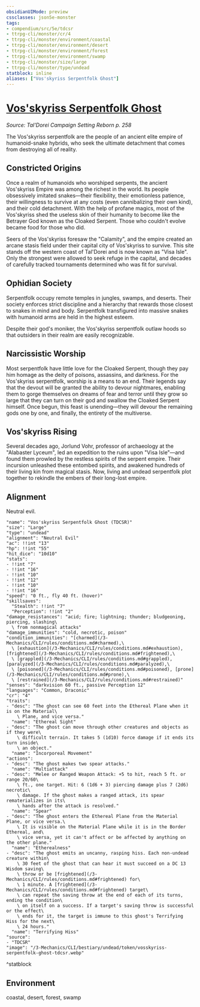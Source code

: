 ```yaml
---
obsidianUIMode: preview
cssclasses: json5e-monster
tags:
- compendium/src/5e/tdcsr
- ttrpg-cli/monster/cr/4
- ttrpg-cli/monster/environment/coastal
- ttrpg-cli/monster/environment/desert
- ttrpg-cli/monster/environment/forest
- ttrpg-cli/monster/environment/swamp
- ttrpg-cli/monster/size/large
- ttrpg-cli/monster/type/undead
statblock: inline
aliases: ["Vos'skyriss Serpentfolk Ghost"]
---
```

# [Vos'skyriss Serpentfolk Ghost](3-Mechanics\CLI\bestiary\undead/vosskyriss-serpentfolk-ghost-tdcsr.md)
*Source: Tal'Dorei Campaign Setting Reborn p. 258*  

The Vos'skyriss serpentfolk are the people of an ancient elite empire of humanoid-snake hybrids, who seek the ultimate detachment that comes from destroying all of reality.

## Constricted Origins

Once a realm of humanoids who worshiped serpents, the ancient Vos'skyriss Empire was among the richest in the world. Its people obsessively imitated snakes—their flexibility, their emotionless patience, their willingness to survive at any costs (even cannibalizing their own kind), and their cold detachment. With the help of profane magics, most of the Vos'skyriss shed the useless skin of their humanity to become like the Betrayer God known as the Cloaked Serpent. Those who couldn't evolve became food for those who did.

Seers of the Vos'skyriss foresaw the "Calamity", and the empire created an arcane stasis field under their capital city of Vos'skyriss to survive. This site stands off the western coast of Tal'Dorei and is now known as "Visa Isle". Only the strongest were allowed to seek refuge in the capital, and decades of carefully tracked tournaments determined who was fit for survival.

## Ophidian Society

Serpentfolk occupy remote temples in jungles, swamps, and deserts. Their society enforces strict discipline and a hierarchy that rewards those closest to snakes in mind and body. Serpentfolk transfigured into massive snakes with humanoid arms are held in the highest esteem.

Despite their god's moniker, the Vos'skyriss serpentfolk outlaw hoods so that outsiders in their realm are easily recognizable.

## Narcissistic Worship

Most serpentfolk have little love for the Cloaked Serpent, though they pay him homage as the deity of poisons, assassins, and darkness. For the Vos'skyriss serpentfolk, worship is a means to an end. Their legends say that the devout will be granted the ability to devour nightmares, enabling them to gorge themselves on dreams of fear and terror until they grow so large that they can turn on their god and swallow the Cloaked Serpent himself. Once begun, this feast is unending—they will devour the remaining gods one by one, and finally, the entirety of the multiverse.

## Vos'skyriss Rising

Several decades ago, Jorlund Vohr, professor of archaeology at the "Alabaster Lyceum", led an expedition to the ruins upon "Visa Isle"—and found them prowled by the restless spirits of the serpent empire. Their incursion unleashed these entombed spirits, and awakened hundreds of their living kin from magical stasis. Now, living and undead serpentfolk plot together to rekindle the embers of their long-lost empire.

## Alignment

Neutral evil.

```statblock
"name": "Vos'skyriss Serpentfolk Ghost (TDCSR)"
"size": "Large"
"type": "undead"
"alignment": "Neutral Evil"
"ac": !!int "13"
"hp": !!int "55"
"hit_dice": "10d10"
"stats":
- !!int "7"
- !!int "16"
- !!int "10"
- !!int "12"
- !!int "10"
- !!int "16"
"speed": "0 ft., fly 40 ft. (hover)"
"skillsaves":
  "Stealth": !!int "7"
  "Perception": !!int "2"
"damage_resistances": "acid; fire; lightning; thunder; bludgeoning, piercing, slashing\
  \ from nonmagical attacks"
"damage_immunities": "cold, necrotic, poison"
"condition_immunities": "[charmed](/3-Mechanics/CLI/rules/conditions.md#charmed),\
  \ [exhaustion](/3-Mechanics/CLI/rules/conditions.md#exhaustion), [frightened](/3-Mechanics/CLI/rules/conditions.md#frightened),\
  \ [grappled](/3-Mechanics/CLI/rules/conditions.md#grappled), [paralyzed](/3-Mechanics/CLI/rules/conditions.md#paralyzed),\
  \ [poisoned](/3-Mechanics/CLI/rules/conditions.md#poisoned), [prone](/3-Mechanics/CLI/rules/conditions.md#prone),\
  \ [restrained](/3-Mechanics/CLI/rules/conditions.md#restrained)"
"senses": "darkvision 60 ft., passive Perception 12"
"languages": "Common, Draconic"
"cr": "4"
"traits":
- "desc": "The ghost can see 60 feet into the Ethereal Plane when it is on the Material\
    \ Plane, and vice versa."
  "name": "Ethereal Sight"
- "desc": "The ghost can move through other creatures and objects as if they were\
    \ difficult terrain. It takes 5 (1d10) force damage if it ends its turn inside\
    \ an object."
  "name": "Incorporeal Movement"
"actions":
- "desc": "The ghost makes two spear attacks."
  "name": "Multiattack"
- "desc": "Melee or Ranged Weapon Attack: +5 to hit, reach 5 ft. or range 20/60\
    \ ft., one target. Hit: 6 (1d6 + 3) piercing damage plus 7 (2d6) necrotic\
    \ damage. If the ghost makes a ranged attack, its spear rematerializes in its\
    \ hands after the attack is resolved."
  "name": "Spear"
- "desc": "The ghost enters the Ethereal Plane from the Material Plane, or vice versa.\
    \ It is visible on the Material Plane while it is in the Border Ethereal, and\
    \ vice versa, yet it can't affect or be affected by anything on the other plane."
  "name": "Etherealness"
- "desc": "The ghost emits an uncanny, rasping hiss. Each non-undead creature within\
    \ 30 feet of the ghost that can hear it must succeed on a DC 13 Wisdom saving\
    \ throw or be [frightened](/3-Mechanics/CLI/rules/conditions.md#frightened) for\
    \ 1 minute. A [frightened](/3-Mechanics/CLI/rules/conditions.md#frightened) target\
    \ can repeat the saving throw at the end of each of its turns, ending the condition\
    \ on itself on a success. If a target's saving throw is successful or the effect\
    \ ends for it, the target is immune to this ghost's Terrifying Hiss for the next\
    \ 24 hours."
  "name": "Terrifying Hiss"
"source":
- "TDCSR"
"image": "/3-Mechanics/CLI/bestiary/undead/token/vosskyriss-serpentfolk-ghost-tdcsr.webp"
```
^statblock

## Environment

coastal, desert, forest, swamp
